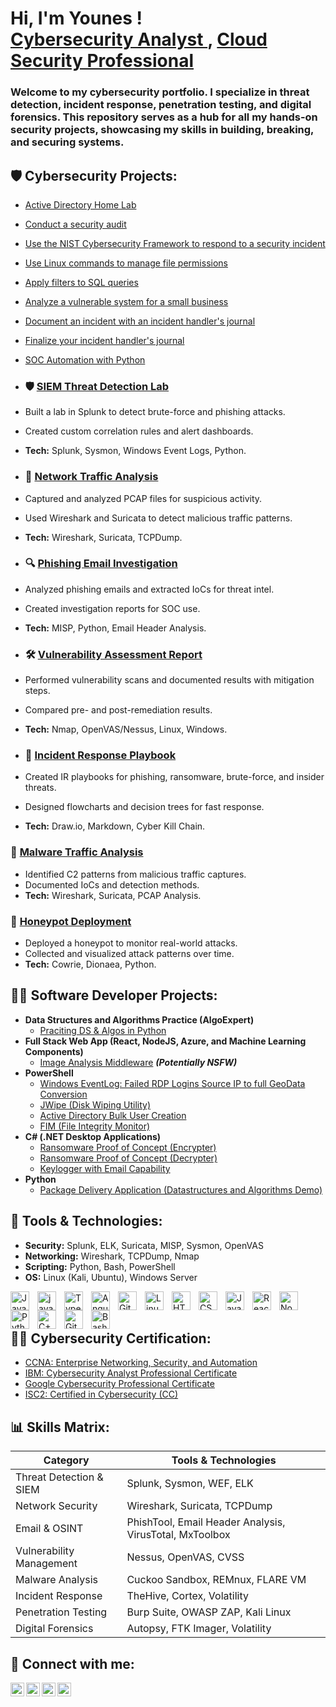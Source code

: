 <h1> Hi, I'm Younes ! <br/> <a href="https://www.linkedin.com/in/yoounes-bd/"> Cybersecurity Analyst </a>, <a href="https://github.com/younes-bd"> Cloud Security Professional</a>
  
<h3> Welcome to my cybersecurity portfolio.  
I specialize in threat detection, incident response, penetration testing, and digital forensics.  
This repository serves as a hub for all my hands-on security projects, showcasing my skills in building, breaking, and securing systems. </h3>
  
<h2> 🛡️ Cybersecurity Projects:</h2>

  - [Active Directory Home Lab](https://github.com/younes-bd/ActiveDirectoryLab/)
  - [Conduct a security audit](https://github.com/younes-bd/ConductSecurityAudit/)
  - [Use the NIST Cybersecurity Framework to respond to a security incident](https://github.com/younes-bd/NISTFramework/)
  - [Use Linux commands to manage file permissions](https://github.com/younes-bd/LinuxCommandsFileManage/)
  - [Apply filters to SQL queries](https://github.com/younes-bd/SQLQueriesFilters/)
  - [Analyze a vulnerable system for a small business](https://github.com/younes-bd/AnalyzeVulnerableSystem/)
  - [Document an incident with an incident handler's journal](https://github.com/younes-bd/DocumentIncidentJournal/)
  - [Finalize your incident handler's journal](https://github.com/younes-bd/FinalizeIncidentJournal/)
  - [SOC Automation with Python](https://github.com/younes-bd/UpdateFilePython-/)

  - ### 🛡️ [SIEM Threat Detection Lab](https://github.com/younes-bd/siem-threat-detection-lab/tree/main)
  - Built a lab in Splunk to detect brute-force and phishing attacks.  
  - Created custom correlation rules and alert dashboards.  
  - **Tech:** Splunk, Sysmon, Windows Event Logs, Python.
  
  - ### 📡 [Network Traffic Analysis](https://github.com/younes-bd/network-traffic-analysis/tree/main)
  - Captured and analyzed PCAP files for suspicious activity.  
  - Used Wireshark and Suricata to detect malicious traffic patterns.  
  - **Tech:** Wireshark, Suricata, TCPDump.

  - ### 🔍 [Phishing Email Investigation](https://github.com/younes-bd/phishing-email-investigation/tree/main)
  - Analyzed phishing emails and extracted IoCs for threat intel.  
  - Created investigation reports for SOC use.  
  - **Tech:** MISP, Python, Email Header Analysis.
  
  - ### 🛠️ [Vulnerability Assessment Report](https://github.com/younes-bd/vulnerability-management-lab/tree/main)
  - Performed vulnerability scans and documented results with mitigation steps.  
  - Compared pre- and post-remediation results.  
  - **Tech:** Nmap, OpenVAS/Nessus, Linux, Windows.

  - ### 📜 [Incident Response Playbook](https://github.com/username/incident-response-playbook)
  - Created IR playbooks for phishing, ransomware, brute-force, and insider threats.  
  - Designed flowcharts and decision trees for fast response.  
  - **Tech:** Draw.io, Markdown, Cyber Kill Chain.

  ### 🐛 [Malware Traffic Analysis](https://github.com/younes-bd/malware-analysis-sandbox/tree/main)
  - Identified C2 patterns from malicious traffic captures.  
  - Documented IoCs and detection methods.  
  - **Tech:** Wireshark, Suricata, PCAP Analysis.
   
  ### 🎯 [Honeypot Deployment](https://github.com/username/honeypot-deployment)
  - Deployed a honeypot to monitor real-world attacks.  
  - Collected and visualized attack patterns over time.  
  - **Tech:** Cowrie, Dionaea, Python.
 
<h2>👨‍💻 Software Developer Projects:</h2>

- <b>Data Structures and Algorithms Practice (AlgoExpert)</b>
  - [Praciting DS & Algos in Python](https://github.com/joshmadakor1/Algorithms-Practice)
- <b>Full Stack Web App (React, NodeJS, Azure, and Machine Learning Components)</b>
  - [Image Analysis Middleware](https://github.com/joshmadakor1/4chan-Image-Analysis-Middleware-C964) <b><i>(Potentially NSFW)</b></i>
- <b>PowerShell</b>
  - [Windows EventLog: Failed RDP Logins Source IP to full GeoData Conversion](https://github.com/joshmadakor1/Sentinel-Lab)
  - [JWipe (Disk Wiping Utility)](https://github.com/joshmadakor1/Jwipe.PowerShell)
  - [Active Directory Bulk User Creation](https://github.com/joshmadakor1/AD_PS)
  - [FIM (File Integrity Monitor)](https://github.com/joshmadakor1/PowerShell-Integrity-FIM)
- <b>C# (.NET Desktop Applications)</b>
  - [Ransomware Proof of Concept (Encrypter)](https://github.com/joshmadakor1/EncrypterPOC)
  - [Ransomware Proof of Concept (Decrypter)](https://github.com/joshmadakor1/DecrypterPOC)
  - [Keylogger with Email Capability](https://github.com/joshmadakor1/Key-Logger-With-Email)
- <b>Python</b>
  - [Package Delivery Application (Datastructures and Algorithms Demo)](https://github.com/joshmadakor1/Package-Delivery-Pathfinding-Algorithm)

## 🧰 Tools & Technologies:
- **Security:** Splunk, ELK, Suricata, MISP, Sysmon, OpenVAS  
- **Networking:** Wireshark, TCPDump, Nmap  
- **Scripting:** Python, Bash, PowerShell  
- **OS:** Linux (Kali, Ubuntu), Windows Server  

<img align="left" alt="Java" width="30px" style="padding-right:10px;" src="https://cdn.jsdelivr.net/gh/devicons/devicon/icons/java/java-original.svg"/>
<img align="left" alt="java" width="30px" style="padding-right:10px;" src="https://cdn.jsdelivr.net/gh/devicons/devicon/icons/spring/spring-original.svg" />
<img align="left" alt="TypeScript" width="30px" style="padding-right:10px;" src="https://cdn.jsdelivr.net/gh/devicons/devicon/icons/typescript/typescript-plain.svg" />
<img align="left" alt="Angular" width="30px" style="padding-right:10px;" src="https://cdn.jsdelivr.net/gh/devicons/devicon/icons/angularjs/angularjs-plain.svg" />
<img align="left" alt="Git" width="30px" style="padding-right:10px;" src="https://cdn.jsdelivr.net/gh/devicons/devicon/icons/git/git-original.svg" />
<img align="left" alt="Linux" width="30px" style="padding-right:10px;" src="https://cdn.jsdelivr.net/gh/devicons/devicon/icons/linux/linux-original.svg" />
<img align="left" alt="HTML" width="30px" style="padding-right:10px;" src="https://cdn.jsdelivr.net/gh/devicons/devicon/icons/html5/html5-plain.svg" />
<img align="left" alt="CSS" width="30px" style="padding-right:10px;" src="https://cdn.jsdelivr.net/gh/devicons/devicon/icons/css3/css3-plain.svg" />
<img align="left" alt="JavaScript" width="30px" style="padding-right:10px;" src="https://cdn.jsdelivr.net/gh/devicons/devicon/icons/javascript/javascript-plain.svg" />
<img align="left" alt="React" width="30px" style="padding-right:10px;" src="https://cdn.jsdelivr.net/gh/devicons/devicon/icons/react/react-original.svg" />
<img align="left" alt="NodeJS" width="30px" style="padding-right:10px;" src="https://cdn.jsdelivr.net/gh/devicons/devicon/icons/nodejs/nodejs-original.svg" />
<img align="left" alt="Python" width="30px" style="padding-right:10px;" src="https://cdn.jsdelivr.net/gh/devicons/devicon/icons/python/python-plain.svg" />
<img align="left" alt="C++" width="30px" style="padding-right:10px;" src="https://cdn.jsdelivr.net/gh/devicons/devicon/icons/cplusplus/cplusplus-line.svg" />
<img align="left" alt="GitHub" width="30px" style="padding-right:10px;" src="https://cdn.jsdelivr.net/gh/devicons/devicon/icons/github/github-original.svg" />
<img align="left" alt="Bash" width="30px" style="padding-right:10px;" src="https://cdn.jsdelivr.net/gh/devicons/devicon/icons/bash/bash-original.svg" />
<br><br/> 


## 👨‍💻 Cybersecurity Certification:

- [CCNA: Enterprise Networking, Security, and Automation](https://www.credly.com/badges/2a7044d8-4bf5-4115-b0a2-9d687064fab6/public_url)
- [IBM: Cybersecurity Analyst Professional Certificate](https://www.credly.com/badges/f9b43a74-8bf6-4e9b-9845-db35690db643/public_url)
- [Google Cybersecurity Professional Certificate](https://www.credly.com/badges/7a38ffca-26a8-4ed4-bb60-347e0e4e3a66/public_url)
- [ISC2: Certified in Cybersecurity (CC)](https://www.credly.com/badges/f53c4706-5098-488d-b633-fdf47b7c7a22/public_url)



## 📊 Skills Matrix:
| Category | Tools & Technologies |
|----------|----------------------|
| Threat Detection & SIEM | Splunk, Sysmon, WEF, ELK |
| Network Security | Wireshark, Suricata, TCPDump |
| Email & OSINT | PhishTool, Email Header Analysis, VirusTotal, MxToolbox |
| Vulnerability Management | Nessus, OpenVAS, CVSS |
| Malware Analysis | Cuckoo Sandbox, REMnux, FLARE VM |
| Incident Response | TheHive, Cortex, Volatility |
| Penetration Testing | Burp Suite, OWASP ZAP, Kali Linux |
| Digital Forensics | Autopsy, FTK Imager, Volatility |


<h2> 🤳 Connect with me:</h2>

[<img align="left" alt="younes-bd | YouTube" width="22px" src="https://cdn.jsdelivr.net/npm/simple-icons@v3/icons/youtube.svg" />][youtube]
[<img align="left" alt="younes-bd | Twitter" width="22px" src="https://cdn.jsdelivr.net/npm/simple-icons@v3/icons/twitter.svg" />][twitter]
[<img align="left" alt="younes-bd | LinkedIn" width="22px" src="https://cdn.jsdelivr.net/npm/simple-icons@v3/icons/linkedin.svg" />][linkedin]
[<img align="left" alt="younes-bd | Instagram" width="22px" src="https://cdn.jsdelivr.net/npm/simple-icons@v3/icons/instagram.svg" />][instagram]

[twitter]: https://twitter.com/joshmadakor
[youtube]: https://www.youtube.com/c/joshmadakor
[instagram]: https://www.instagram.com/joshmadakor/
[linkedin]: https://linkedin.com/in/younes-bd

<!--
**joshmadakor1/joshmadakor1** is a ✨ _special_ ✨ repository because its `README.md` (this file) appears on your GitHub profile.

Here are some ideas to get you started:

- 🔭 I’m currently working on ...
- 🌱 I’m currently learning ...
- 👯 I’m looking to collaborate on ...
- 🤔 I’m looking for help with ...
- 💬 Ask me about ...
- 📫 How to reach me: ...
- 😄 Pronouns: ...
- ⚡ Fun fact: ...
-->
